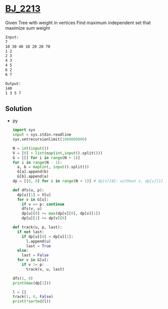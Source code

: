 # [BJ_2213](https://acmicpc.net/problem/2213)

Given Tree with weight in vertices
Find maximum independent set that maximize sum weight

```txt
Input:
7
10 30 40 10 20 20 70
1 2
2 3
4 3
4 5
6 2
6 7

Output:
140
1 3 5 7
```

## Solution

* py

  ```py
  import sys
  input = sys.stdin.readline
  sys.setrecursionlimit(1000000000)

  N = int(input())
  V = [0] + list(map(int,input().split()))
  G = [[] for i in range(N + 1)]
  for i in range(N - 1):
    a, b = map(int, input().split())
    G[a].append(b)
    G[b].append(a)
  dp = [[0, 0] for i in range(N + 1)] # dp[v][0]: without v, dp[v][1]: with v

  def dfs(u, p):
    dp[u][1] = V[u]
    for v in G[u]:
      if v == p: continue
      dfs(v, u)
      dp[u][0] += max(dp[v][0], dp[v][1])
      dp[u][1] += dp[v][0]

  def track(u, p, last):
    if not last:
      if dp[u][0] < dp[u][1]:
        l.append(u)
        last = True
    else:
      last = False
    for v in G[u]:
      if v != p:
        track(v, u, last)

  dfs(1, 0)
  print(max(dp[1]))

  l = []
  track(1, 0, False)
  print(*sorted(l))
  ```
